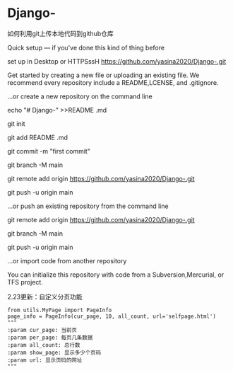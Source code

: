 # Django-

如何利用git上传本地代码到github仓库

Quick setup — if you've done this kind of thing before

set up in Desktop or HTTPSssH https://github.com/yasina2020/Django-.git

Get started by creating a new file or uploading an existing file. We recommend every repository include a README,LCENSE, and .gitignore.

...or create a new repository on the command line

echo "# Django-” >>README .md

git init

git add README .md

git commit -m "first commit"

git branch -M main

git remote add origin https://github.com/yasina2020/Django-.git

git push -u origin main


...or push an existing repository from the command line

git remote add origin https://github.com/yasina2020/Django-.git

git branch -M main

git push -u origin main


...or import code from another repository

You can initialize this repository with code from a Subversion,Mercurial, or TFS project.



2.23更新：自定义分页功能

```
from utils.MyPage import PageInfo
page_info = PageInfo(cur_page, 10, all_count, url='selfpage.html')
"""
:param cur_page: 当前页
:param per_page: 每页几条数据
:param all_count: 总行数
:param show_page: 显示多少个页码
:param url: 显示页码的网址
"""
```
